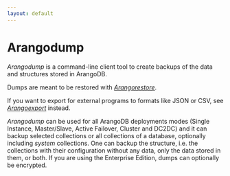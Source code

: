 ```yaml
---
layout: default
---
```

Arangodump
==========

_Arangodump_ is a command-line client tool to create backups of the data and
structures stored in ArangoDB.

Dumps are meant to be restored with [_Arangorestore_](../Arangorestore/README.md).

If you want to export for external programs to formats like JSON or CSV, see
[_Arangoexport_](../Arangoexport/README.md) instead.

_Arangodump_ can be used for all ArangoDB deployments modes (Single Instance, 
Master/Slave, Active Failover, Cluster and DC2DC) and it can backup selected collections
or all collections of a database, optionally including _system_ collections. One
can backup the structure, i.e. the collections with their configuration without
any data, only the data stored in them, or both. If you are using the Enterprise
Edition, dumps can optionally be encrypted.
